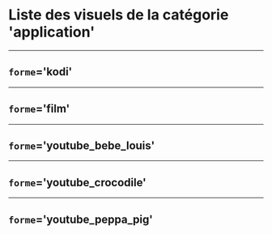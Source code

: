 
# Liste des visuels de la catégorie 'application'

---
## `forme`='kodi'


---
## `forme`='film'


---
## `forme`='youtube_bebe_louis'


---
## `forme`='youtube_crocodile'


---
## `forme`='youtube_peppa_pig'


